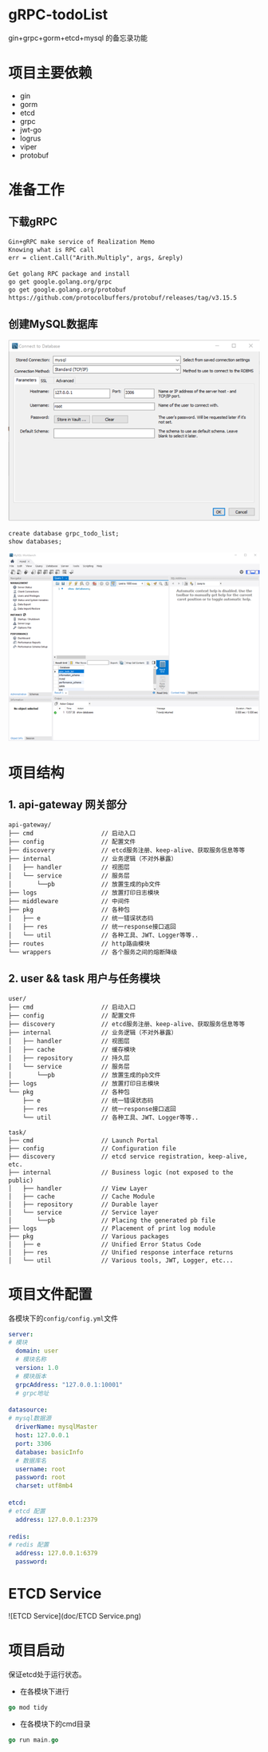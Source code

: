 # gRPC-todoList

gin+grpc+gorm+etcd+mysql 的备忘录功能


# 项目主要依赖
- gin
- gorm
- etcd
- grpc
- jwt-go
- logrus
- viper
- protobuf

# 准备工作
## 下载gRPC

```
Gin+gRPC make service of Realization Memo
Knowing what is RPC call
err = client.Call("Arith.Multiply", args, &reply)

Get golang RPC package and install
go get google.golang.org/grpc
go get google.golang.org/protobuf
https://github.com/protocolbuffers/protobuf/releases/tag/v3.15.5
```

## 创建MySQL数据库
![创建MySQL数据库](doc/创建MySQL数据库.png)

```
create database grpc_todo_list;
show databases;
```

![创建MySQL数据库2](doc/创建MySQL数据库2.png)

# 项目结构

## 1. api-gateway 网关部分

```
api-gateway/
├── cmd                   // 启动入口
├── config                // 配置文件
├── discovery             // etcd服务注册、keep-alive、获取服务信息等等
├── internal              // 业务逻辑（不对外暴露）
│   ├── handler           // 视图层
│   └── service           // 服务层
│       └──pb             // 放置生成的pb文件
├── logs                  // 放置打印日志模块
├── middleware            // 中间件
├── pkg                   // 各种包
│   ├── e                 // 统一错误状态码
│   ├── res               // 统一response接口返回
│   └── util              // 各种工具、JWT、Logger等等..
├── routes                // http路由模块
└── wrappers              // 各个服务之间的熔断降级
```

## 2. user && task 用户与任务模块


```
user/
├── cmd                   // 启动入口
├── config                // 配置文件
├── discovery             // etcd服务注册、keep-alive、获取服务信息等等
├── internal              // 业务逻辑（不对外暴露）
│   ├── handler           // 视图层
│   ├── cache             // 缓存模块
│   ├── repository        // 持久层
│   └── service           // 服务层
│       └──pb             // 放置生成的pb文件
├── logs                  // 放置打印日志模块
└── pkg                   // 各种包
    ├── e                 // 统一错误状态码
    ├── res               // 统一response接口返回
    └── util              // 各种工具、JWT、Logger等等..
```
```
task/
├── cmd                   // Launch Portal
├── config                // Configuration file
├── discovery             // etcd service registration, keep-alive, etc.
├── internal              // Business logic (not exposed to the public)
│   ├── handler           // View Layer
│   ├── cache             // Cache Module
│   ├── repository        // Durable layer
│   └── service           // Service layer
│       └──pb             // Placing the generated pb file
├── logs                  // Placement of print log module
├── pkg                   // Various packages
│   ├── e                 // Unified Error Status Code
│   ├── res               // Unified response interface returns
│   └── util              // Various tools, JWT, Logger, etc...
```

# 项目文件配置

各模块下的`config/config.yml`文件


```yaml
server:
# 模块
  domain: user
  # 模块名称
  version: 1.0
  # 模块版本
  grpcAddress: "127.0.0.1:10001"
  # grpc地址

datasource:
# mysql数据源
  driverName: mysqlMaster
  host: 127.0.0.1
  port: 3306
  database: basicInfo
  # 数据库名
  username: root
  password: root
  charset: utf8mb4

etcd:
# etcd 配置
  address: 127.0.0.1:2379

redis:
# redis 配置
  address: 127.0.0.1:6379
  password:
```

# ETCD Service
![ETCD Service](doc/ETCD Service.png)

# 项目启动
保证etcd处于运行状态。
- 在各模块下进行

```go
go mod tidy
```

- 在各模块下的cmd目录

```go
go run main.go
```
